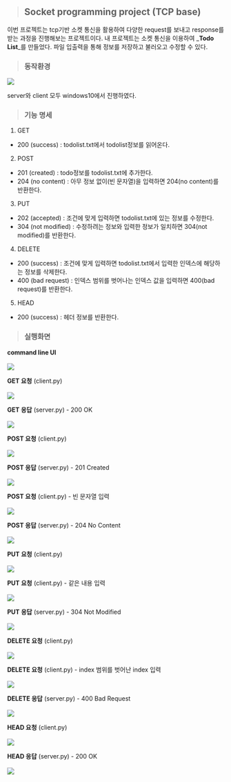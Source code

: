 > ## **Socket programming project (TCP base)** 

이번 프로젝트는 tcp기반 소켓 통신을 활용하여 다양한 request를 보내고 response를 받는 과정을 진행해보는 프로젝트이다. 
내 프로젝트는 소켓 통신을 이용하여 _**Todo List**_를 만들었다. 파일 입출력을 통해 정보를 저장하고 불러오고 수정할 수 있다. 

> ### 동작환경

![](https://velog.velcdn.com/images/soyekwon/post/6d5e778a-6879-4340-8a7c-289d5e3bb754/image.svg)

server와 client 모두 windows10에서 진행하였다. 

> ### 기능 명세

1. GET 
 - 200 (success) : todolist.txt에서 todolist정보를 읽어온다. 

2. POST
- 201 (created) : todo정보를 todolist.txt에 추가한다. 
- 204 (no content) : 아무 정보 없이(빈 문자열)을 입력하면 204(no content)를 반환한다. 

3. PUT
- 202 (accepted) : 조건에 맞게 입력하면 todolist.txt에 있는 정보를 수정한다. 
- 304 (not modified) : 수정하려는 정보와 입력한 정보가 일치하면 304(not modified)를 반환한다. 

4. DELETE
- 200 (success) : 조건에 맞게 입력하면 todolist.txt에서 입력한 인덱스에 해당하는 정보를 삭제한다.
- 400 (bad request) : 인덱스 범위를 벗어나는 인덱스 값을 입력하면 400(bad request)를 반환한다.
5. HEAD
- 200 (success) : 헤더 정보를 반환한다. 

> ### 실행화면

**command line UI** 
<br><br>
![](https://velog.velcdn.com/images/soyekwon/post/41447fa1-d468-4514-8ea7-ab81c550132e/image.jpg)

**GET 요청** (client.py)
<br><br>
![](https://velog.velcdn.com/images/soyekwon/post/c47a531f-ddcd-4db5-9aa8-87c3cefecb89/image.jpg)

**GET 응답** (server.py) - 200 OK
<br><br>
![](https://velog.velcdn.com/images/soyekwon/post/0c046aac-1890-40f9-a9b5-415631e82994/image.jpg)

**POST 요청** (client.py)
<br><br>
![](https://velog.velcdn.com/images/soyekwon/post/b2baa989-7f10-4e64-b15c-f9d28f2f2ebd/image.jpg)

**POST 응답** (server.py) - 201 Created
<br><br>
![](https://velog.velcdn.com/images/soyekwon/post/a71ca173-72a6-427a-98d6-9de54cd1a229/image.jpg)

**POST 요청** (client.py) - 빈 문자열 입력 
<br><br>
![](https://velog.velcdn.com/images/soyekwon/post/38b21a3a-6b96-471b-829c-8a86f34f8f52/image.jpg)

**POST 응답** (server.py) - 204 No Content
<br><br>
![](https://velog.velcdn.com/images/soyekwon/post/8f016269-938d-4298-b82a-3ada52274bae/image.jpg)

**PUT 요청** (client.py)
<br><br>
![](https://velog.velcdn.com/images/soyekwon/post/1300b495-8974-4d2f-895e-30b54d155354/image.jpg)

**PUT 요청** (client.py) - 같은 내용 입력
<br><br>
![](https://velog.velcdn.com/images/soyekwon/post/3acde27d-2a3d-44a1-adc8-7cf510da3a44/image.jpg)

**PUT 응답** (server.py) - 304 Not Modified
<br><br>
![](https://velog.velcdn.com/images/soyekwon/post/3c1fd06f-4e52-467d-bd79-b59351e34e8d/image.jpg)

**DELETE 요청** (client.py) 
<br><br>
![](https://velog.velcdn.com/images/soyekwon/post/792b4a63-0ac9-4748-aa2b-d4c039a6cdf9/image.jpg)

**DELETE 요청** (client.py) - index 범위를 벗어난 index 입력
<br><br>
![](https://velog.velcdn.com/images/soyekwon/post/ce66dd3e-4350-4acd-a84f-0711f5a65775/image.jpg)

**DELETE 응답** (server.py) - 400 Bad Request
<br><br>
![](https://velog.velcdn.com/images/soyekwon/post/6c221f02-fe87-422b-96c2-f4ce23fb42b9/image.jpg)

**HEAD 요청** (client.py) 
<br><br>
![](https://velog.velcdn.com/images/soyekwon/post/cd5db455-1dc2-477b-b253-5d98a0b3d5c9/image.jpg)

**HEAD 응답** (server.py) - 200 OK
<br><br>
![](https://velog.velcdn.com/images/soyekwon/post/cd7904c1-25cf-449f-b169-7db65918e2ee/image.jpg)

